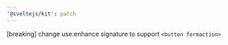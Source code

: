 ```yaml
---
'@sveltejs/kit': patch
---
```


[breaking] change use:enhance signature to support `<button formaction>`
